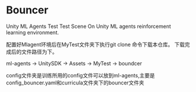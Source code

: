 # Bouncer
Unity ML Agents Test
Test Scene On Unity ML agents reinforcement learning environment.

配置好Mlagent环境后在MyTest文件夹下执行git clone 命令下载本仓库。
下载完成后的文件路径为下。

ml-agents -> UnitySDK -> Assets -> MyTest -> boundcer

config文件夹是训练所用的config文件可以放到ml-agents,主要是config_bouncer.yaml和curricula文件夹下的bouncer文件夹